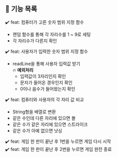 ## 🌹 기능 목록
✔️ feat: 컴퓨터가 고른 숫자 범위 지정 함수    
- 랜덤 함수를 통해 각 자리수를 1 ~ 9로 세팅  
- 각 자리수가 다른지 확인     

✔️ feat: 사용자가 입력한 숫자 범위 지정 함수       
- readLine을 통해 사용자 입력값 받기         
🔥 **예외처리**
    - 입력값이 3자리인지 확인   
    - 문자가 들어온 경우인지 확인   
    - 0이나 음수가 들어왔는지 확인 

✔️ feat: 컴퓨터와 사용자의 각 자리 값 비교
- String형을 배열로 변환
- 같은 수인데 다른 자리에 있으면 볼  
- 같은 수가 같은 자리에 있으면 스트라이크  
- 같은 수가 아예 없으면 낫싱 

✔️ feat: 게임 한 판이 끝난 후 1번을 누르면 게임 다시 시작   
✔️ feat: 게임 한 판이 끝난 후 2번을 누르면 게임 완전 종료
